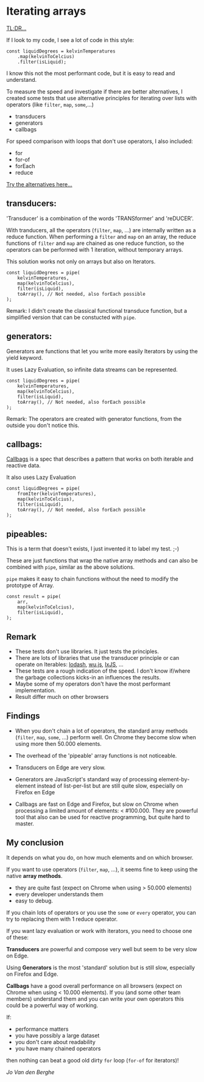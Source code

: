 # Iterating arrays

[TL;DR...](https://jovdb.github.io/iterating/)

If I look to my code, I see a lot of code in this style:

```
const liquidDegrees = kelvinTemperatures
    .map(kelvinToCelcius)
    .filter(isLiquid);
```

I know this not the most performant code, but it is easy to read and understand.

To measure the speed and investigate if there are better alternatives, I created some tests that use alternative principles for iterating over lists with operators (like `filter`, `map`, `some`,...)
- transducers
- generators
- callbags

For speed comparison with loops that don't use operators, I also included:
- for
- for-of
- forEach
- reduce

[Try the alternatives here...](https://jovdb.github.io/iterating/)

## transducers:
'Transducer' is a combination of the words 'TRANSformer' and 'reDUCER'.

With tranducers, all the operators (`filter`, `map`, ...) are internally written as a reduce function. 
When performing a `filter` and `map` on an array, the reduce functions of `filter` and `map` are chained as one reduce function, so the operators can be performed with 1 iteration, without temporary arrays.

This solution works not only on arrays but also on Iterators.

```
const liquidDegrees = pipe(
    kelvinTemperatures,
    map(kelvinToCelcius),
    filter(isLiquid),
    toArray(), // Not needed, also forEach possible
);
```
Remark: I didn't create the classical functional transduce function, but a simplified version that can be constucted with `pipe`.

## generators:
Generators are functions that let you write more easily Iterators by using the yield keyword.

It uses Lazy Evaluation, so infinite data streams can be represented.

```
const liquidDegrees = pipe(
    kelvinTemperatures,
    map(kelvinToCelcius),
    filter(isLiquid),
    toArray(), // Not needed, also forEach possible
);
```
Remark: The operators are created with generator functions, from the outside you don't notice this.

## callbags:
[Callbags](https://github.com/staltz/callbag-basics) is a spec that describes a pattern that works on both iterable and reactive data.

It also uses Lazy Evaluation

```
const liquidDegrees = pipe(
    fromIter(kelvinTemperatures),
    map(kelvinToCelcius),
    filter(isLiquid),
    toArray(), // Not needed, also forEach possible
);
```

## pipeables:
This is a term that doesn't exists, I just invented it to label my test. ;-)

These are just functions that wrap the native array methods and can also be combined with `pipe`, similar as the above solutions.

`pipe` makes it easy to chain functions without the need to modify the prototype of Array.

```
const result = pipe(
    arr,
    map(kelvinToCelcius),
    filter(isLiquid),
);
```

## Remark
- These tests don't use libraries. It just tests the principles.
- There are lots of libraries that use the transducer principle or can operate on Iterables: [lodash](https://lodash.com/), [wu.js](http://fitzgen.github.io/wu.js/), [IxJS](https://github.com/ReactiveX/IxJS), ...
- These tests are a rough indication of the speed. I don't know if/where the garbage collections kicks-in an influences the results.
- Maybe some of my operators don't have the most performant implementation.
- Result differ much on other browsers

## Findings

- When you don't chain a lot of operators, the standard array methods (`filter`, `map`, `some`, ...) perform well. On Chrome they become slow when using more then 50.000 elements.

- The overhead of the 'pipeable' array functions is not noticeable.

- Transducers on Edge are very slow.

- Generators are JavaScript's standard way of processing element-by-element instead of list-per-list but are still quite slow, especially on Firefox en Edge

- Callbags are fast on Edge and Firefox, but slow on Chrome when processing a limited amount of elements: < #100.000. They are powerful tool that also can be used for reactive programming, but quite hard to master.


## My conclusion

It depends on what you do, on how much elements and on which browser.

If you want to use operators (`filter`, `map`, ...), it seems fine to keep using the native **array methods**. 

- they are quite fast (expect on Chrome when using > 50.000 elements)
- every developer understands them
- easy to debug.

If you chain lots of operators or you use the `some` or `every` operator, you can try to replacing them with 1 reduce operator.

If you want lazy evaluation or work with iterators, you need to choose one of these:

**Transducers** are powerful and compose very well but seem to be very slow on Edge.

Using **Generators** is the most 'standard' solution but is still slow, especially on Firefox and Edge.

**Callbags** have a good overall performance on all browsers (expect on Chrome when using < 10.000 elements). If you (and some other team members) understand them and you can write your own operators this could be a powerful way of working.

If:
- performance matters
- you have possibly a large dataset
- you don't care about readability
- you have many chained operators

then nothing can beat a good old dirty `for` loop (`for-of` for iterators)!

*Jo Van den Berghe*